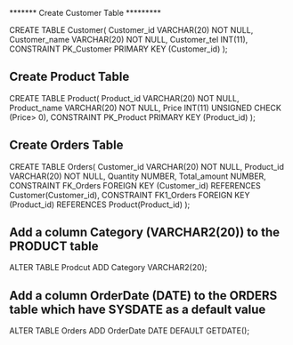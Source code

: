 ******* Create Customer Table *********

CREATE TABLE Customer(
	Customer_id VARCHAR(20) NOT NULL,
	Customer_name VARCHAR(20) NOT NULL,
	Customer_tel INT(11),
        CONSTRAINT PK_Customer PRIMARY KEY (Customer_id)
);


## Create Product Table ##

CREATE TABLE Product(
	Product_id VARCHAR(20) NOT NULL,
	Product_name VARCHAR(20) NOT NULL,
	Price INT(11) UNSIGNED CHECK (Price> 0),
        CONSTRAINT PK_Product PRIMARY KEY (Product_id)
);

## Create Orders Table ##

CREATE TABLE Orders(
	Customer_id VARCHAR(20) NOT NULL,
	Product_id VARCHAR(20) NOT NULL,
	Quantity NUMBER,
        Total_amount NUMBER,
        CONSTRAINT FK_Orders FOREIGN KEY (Customer_id) REFERENCES Customer(Customer_id),
        CONSTRAINT FK1_Orders FOREIGN KEY (Product_id) REFERENCES Product(Product_id)
);



## Add a column Category (VARCHAR2(20)) to the PRODUCT table ##

ALTER TABLE Prodcut ADD Category VARCHAR2(20);

## Add a column OrderDate (DATE)  to the ORDERS table which have SYSDATE as a default value ##

ALTER TABLE Orders 
ADD OrderDate DATE DEFAULT GETDATE();
